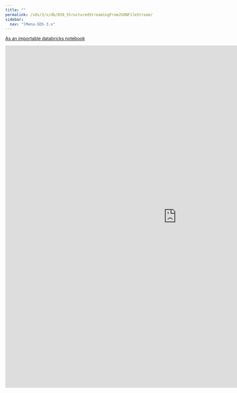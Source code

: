```yaml
---
title: ""
permalink: /sds/3/x/db/039_StructuredStreamingFromJSONFileStream/
sidebar:
  nav: "lMenu-SDS-3.x"
---
```


[As an importable databricks notebook](https://lamastex.github.io/scalable-data-science/sds/3/x/db/039_StructuredStreamingFromJSONFileStream.html)

<iframe src="https://lamastex.github.io/scalable-data-science/sds/3/x/db/039_StructuredStreamingFromJSONFileStream.html" width="1080" height="1080" frameborder="0"></iframe>
